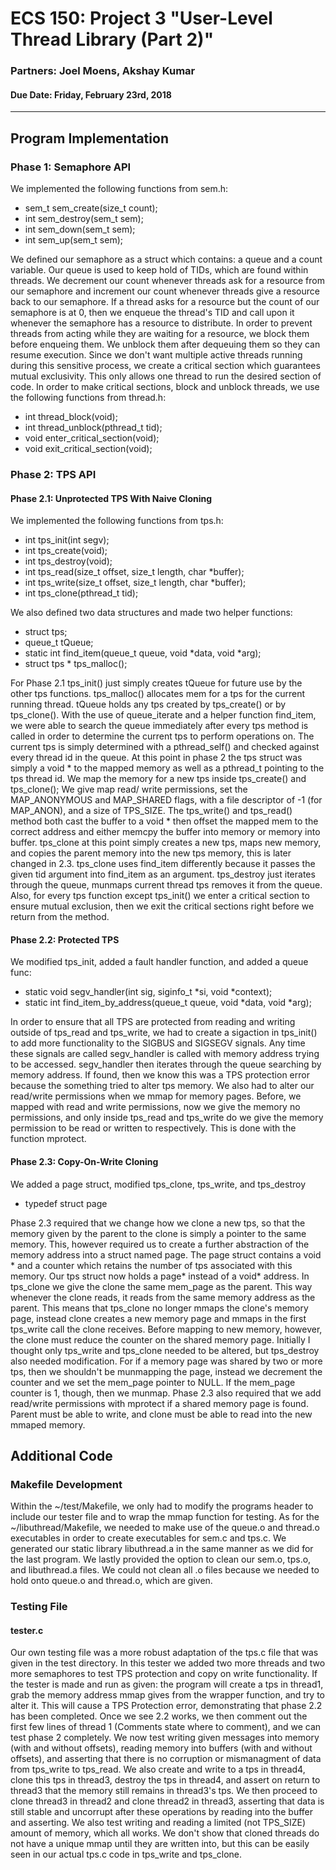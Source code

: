 # ECS 150: Project 3 "User-Level Thread Library (Part 2)"
### Partners: Joel Moens, Akshay Kumar
#### Due Date: Friday, February 23rd, 2018

-------------------------------------------------------------------------------

## Program Implementation
### Phase 1: Semaphore API
We implemented the following functions from sem.h:

* sem_t sem_create(size_t count);
* int sem_destroy(sem_t sem);
* int sem_down(sem_t sem);
* int sem_up(sem_t sem);

We defined our semaphore as a struct which contains: a queue and a count
variable. Our queue is used to keep hold of TIDs, which are found within
threads. We decrement our count whenever threads ask for a resource from our 
semaphore and increment our count whenever threads give a resource back to our 
semaphore. If a thread asks for a resource but the count of our semaphore is 
at 0, then we enqueue the thread's TID and call upon it whenever the semaphore
has a resource to distribute. In order to prevent threads from acting while 
they are waiting for a resource, we block them before enqueing them. We 
unblock them after dequeuing them so they can resume execution. Since we don't
want multiple active threads running during this sensitive process, we create a
critical section which guarantees mutual exclusivity. This only allows one 
thread to run the desired section of code. In order to make critical sections,
block and unblock threads, we use the following functions from thread.h:

* int thread_block(void);
* int thread_unblock(pthread_t tid);
* void enter_critical_section(void);
* void exit_critical_section(void);


### Phase 2: TPS API
#### Phase 2.1: Unprotected TPS With Naive Cloning
We implemented the following functions from tps.h:

* int tps_init(int segv);
* int tps_create(void);
* int tps_destroy(void);
* int tps_read(size_t offset, size_t length, char \*buffer);
* int tps_write(size_t offset, size_t length, char \*buffer);
* int tps_clone(pthread_t tid);

We also defined two data structures and made two helper functions:

* struct tps; 
* queue_t tQueue;
* static int find_item(queue_t queue, void \*data, void \*arg);
* struct tps * tps_malloc();

For Phase 2.1 tps_init() just simply creates tQueue for future use by the other
tps functions. tps_malloc() allocates mem for a tps for the current running
thread. tQueue holds any tps created by tps_create() or by tps_clone().
With the use of queue_iterate and a helper function find_item, we were able to 
search the queue immediately after every tps method is called in order to
determine the current tps to perform operations on. The current tps is simply 
determined with a pthread_self() and checked against every thread id in the
queue. At this point in phase 2 the tps struct was simply a void * to the
mapped memory as well as a pthread_t pointing to the tps thread id. We map the
memory for a new tps inside tps_create() and tps_clone(); We give map read/
write permissions, set the MAP_ANONYMOUS and MAP_SHARED flags, with a file 
descriptor of -1 (for MAP_ANON), and a size of TPS_SIZE. The tps_write() and
tps_read() method both cast the buffer to a void * then offset the mapped mem
to the correct address and either memcpy the buffer into memory or memory into
buffer. tps_clone at this point simply creates a new tps, maps new memory, and 
copies the parent memory into the new tps memory, this is later changed in
2.3. tps_clone uses find_item differently because it passes the given tid 
argument into find_item as an argument. tps_destroy just iterates through the
queue, munmaps current thread tps removes it from the queue.
Also, for every tps function except tps_init() we enter a critical section to 
ensure mutual exclusion, then we exit the critical sections right before we 
return from the method.

#### Phase 2.2: Protected TPS
We modified tps_init, added a fault handler function, and added a queue func:

* static void segv_handler(int sig, siginfo_t \*si, void \*context);
* static int find_item_by_address(queue_t queue, void \*data, void \*arg);

In order to ensure that all TPS are protected from reading and writing outside
of tps_read and tps_write, we had to create a sigaction in tps_init() to add
more functionality to the SIGBUS and SIGSEGV signals. Any time these signals 
are called segv_handler is called with memory address trying to be accessed.
segv_handler then iterates through the queue searching by memory address. If
found, then we know this was a TPS protection error because the something tried
to alter tps memory. We also had to alter our read/write permissions when we 
mmap for memory pages. Before, we mapped with read and write permissions, now
we give the memory no permissions, and only inside tps_read and tps_write do we
give the memory permission to be read or written to respectively. This is done
with the function mprotect.


#### Phase 2.3: Copy-On-Write Cloning
We added a page struct, modified tps_clone, tps_write, and tps_destroy

* typedef struct page

Phase 2.3 required that we change how we clone a new tps, so that the memory
given by the parent to the clone is simply a pointer to the same memory. This,
however required us to create a further abstraction of the memory address into
a struct named page. The page struct contains a void * and a counter which 
retains the number of tps associated with this memory. Our tps struct now holds
a page* instead of a void* address. In tps_clone we give the clone the same
mem_page as the parent. This way whenever the clone reads, it reads from the 
same memory address as the parent. This means that tps_clone no longer mmaps 
the clone's memory page, instead clone creates a new memory page and mmaps in
the first tps_write call the clone receives. Before mapping to new memory,
however, the clone must reduce the counter on the shared memory page.
Initially I thought only tps_write and tps_clone needed to be altered, but 
tps_destroy also needed modification. For if a memory page was shared by two
or more tps, then we shouldn't be munmapping the page, instead we decrement
the counter and we set the mem_page pointer to NULL. If the mem_page counter
is 1, though, then we munmap. Phase 2.3 also required that we add read/write 
permissions with mprotect if a shared memory page is found. Parent must be able
to write, and clone must be able to read into the new mmaped memory.


## Additional Code
### Makefile Development
Within the ~/test/Makefile, we only had to modify the programs header to
include our tester file and to wrap the mmap function for testing. As for the
~/libuthread/Makefile, we needed to make use of the queue.o and thread.o 
executables in order to create executables for sem.c and tps.c. We generated 
our static library libuthread.a in the same manner as we did for the last 
program. We lastly provided the option to clean our sem.o, tps.o, and 
libuthread.a files. We could not clean all .o files because we needed to hold 
onto queue.o and thread.o, which are given. 


### Testing File
#### tester.c
Our own testing file was a more robust adaptation of the tps.c file that was 
given in the test directory. In this tester we added two more threads and two 
more semaphores to test TPS protection and copy on write functionality. If the 
tester is made and run as given: the program will create a tps in thread1, grab
the memory address mmap gives from the wrapper function, and try to alter it. 
This will cause a TPS Protection error, demonstrating that phase 2.2 has been
completed. Once we see 2.2 works, we then comment out the first few lines of 
thread 1 (Comments state where to comment), and we can test phase 2 completely.
We now test writing given messages into memory (with and without offsets),
reading memory into buffers (with and without offsets), and asserting that 
there is no corruption or mismanagment of data from tps_write to tps_read.
We also create and write to a tps in thread4, clone this tps in thread3, 
destroy the tps in thread4, and assert on return to thread3 that the memory 
still remains in thread3's tps. We then proceed to clone thread3 in thread2
and clone thread2 in thread3, asserting that data is still stable and 
uncorrupt after these operations by reading into the buffer and asserting.
We also test writing and reading a limited (not TPS_SIZE) amount of memory,
which all works. We don't show that cloned threads do not have a unique mmap
until they are written into, but this can be easily seen in our actual tps.c
code in tps_write and tps_clone. 
